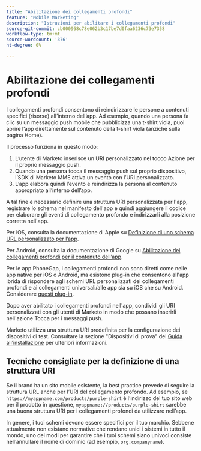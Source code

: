 ```yaml
---
title: "Abilitazione dei collegamenti profondi"
feature: "Mobile Marketing"
description: "Istruzioni per abilitare i collegamenti profondi"
source-git-commit: cb000968c78e062b3c17be7d0faa6236c73e7358
workflow-type: tm+mt
source-wordcount: '376'
ht-degree: 0%

---
```



# Abilitazione dei collegamenti profondi

I collegamenti profondi consentono di reindirizzare le persone a contenuti specifici (risorse) all’interno dell’app. Ad esempio, quando una persona fa clic su un messaggio push mobile che pubblicizza una t-shirt viola, puoi aprire l’app direttamente sul contenuto della t-shirt viola (anziché sulla pagina Home).

Il processo funziona in questo modo:

1. L’utente di Marketo inserisce un URI personalizzato nel tocco Azione per il proprio messaggio push.
1. Quando una persona tocca il messaggio push sul proprio dispositivo, l’SDK di Marketo MME attiva un evento con l’URI personalizzato.
1. L’app elabora quindi l’evento e reindirizza la persona al contenuto appropriato all’interno dell’app.

A tal fine è necessario definire una struttura URI personalizzata per l&#39;app, registrare lo schema nel manifesto dell&#39;app e quindi aggiungere il codice per elaborare gli eventi di collegamento profondo e indirizzarli alla posizione corretta nell&#39;app.

Per iOS, consulta la documentazione di Apple su [Definizione di uno schema URL personalizzato per l’app](https://developer.apple.com/documentation/xcode/defining-a-custom-url-scheme-for-your-app).

Per Android, consulta la documentazione di Google su [Abilitazione dei collegamenti profondi per il contenuto dell’app](https://developer.android.com/training/app-links/deep-linking).

Per le app PhoneGap, i collegamenti profondi non sono diretti come nelle app native per iOS o Android, ma esistono plug-in che consentono all&#39;app ibrida di rispondere agli schemi URL personalizzati dei collegamenti profondi e ai collegamenti universali/alle app sia su iOS che su Android. Considerare [questi plug-in](https://cordova.apache.org/plugins/?q=deeplink).

Dopo aver abilitato i collegamenti profondi nell&#39;app, condividi gli URI personalizzati con gli utenti di Marketo in modo che possano inserirli nell&#39;azione Tocca per i messaggi push.

Marketo utilizza una struttura URI predefinita per la configurazione dei dispositivi di test. Consultare la sezione &quot;Dispositivi di prova&quot; del [Guida all’installazione](installation.md) per ulteriori informazioni.

## Tecniche consigliate per la definizione di una struttura URI

Se il brand ha un sito mobile esistente, la best practice prevede di seguire la struttura URL anche per l’URI del collegamento profondo. Ad esempio, se `https://myappname.com/products/purple-shirt` è l’indirizzo del tuo sito web per il prodotto in questione, `myappname://products/purple-shirt` sarebbe una buona struttura URI per i collegamenti profondi da utilizzare nell’app.

In genere, i tuoi schemi devono essere specifici per il tuo marchio. Sebbene attualmente non esistano normative che rendano unici i sistemi in tutto il mondo, uno dei modi per garantire che i tuoi schemi siano univoci consiste nell’annullare il nome di dominio (ad esempio, `org.companyname`).
